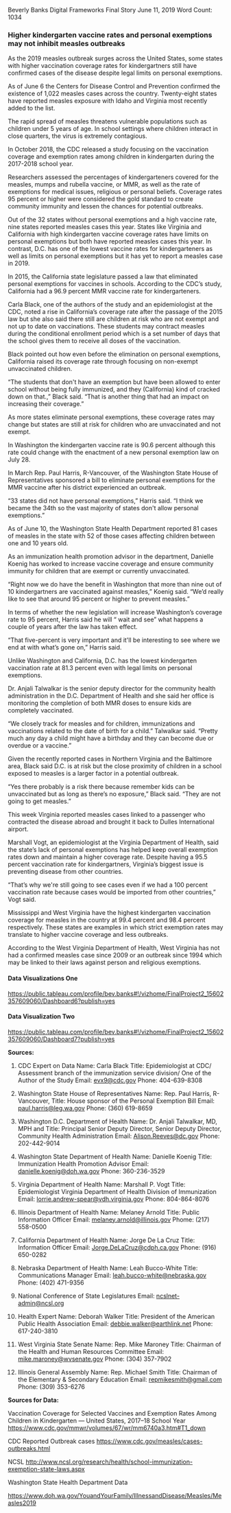 Beverly Banks 
Digital Frameworks Final Story
June 11, 2019 
Word Count: 1034

### Higher kindergarten vaccine rates and personal exemptions may not inhibit measles outbreaks 

As the 2019 measles outbreak surges across the United States, some states with higher vaccination coverage rates for kindergartners still have confirmed cases of the disease despite legal limits on personal exemptions. 

As of June 6 the Centers for Disease Control and Prevention confirmed the existence of 1,022 measles cases across the country. Twenty-eight states have reported measles exposure with Idaho and Virginia most recently added to the list. 

The rapid spread of measles threatens vulnerable populations such as children under 5 years of age. In school settings where children interact in close quarters, the virus is extremely contagious.

In October 2018, the CDC released a study focusing on the vaccination coverage and exemption rates among children in kindergarten during the 2017-2018 school year. 

Researchers assessed the percentages of kindergarteners covered for the measles, mumps and rubella vaccine, or MMR, as well as the rate of exemptions for medical issues, religious or personal beliefs. Coverage rates 95 percent or higher were considered the gold standard to create community immunity and lessen the chances for potential outbreaks. 

Out of the 32 states without personal exemptions and a high vaccine rate, nine states reported measles cases this year. States like Virginia and California with high kindergarten vaccine coverage rates have limits on personal exemptions but both have reported measles cases this year. In contrast, D.C. has one of the lowest vaccine rates for kindergarteners as well as limits on personal exemptions but it has yet to report a measles case in 2019. 

In 2015, the California state legislature passed a law that eliminated personal exemptions for vaccines in schools. According to the CDC’s study, California had a 96.9 percent MMR vaccine rate for kindergarteners. 

Carla Black, one of the authors of the study and an epidemiologist at the CDC, noted a rise in California’s coverage rate after the passage of the 2015 law but she also said there still are children at risk who are not exempt and not up to date on vaccinations. These students may contract measles during the conditional enrollment period which is a set number of days that the school gives them to receive all doses of the vaccination. 

Black pointed out how even before the elimination on personal exemptions, California raised its coverage rate through focusing on non-exempt unvaccinated children. 

“The students that don't have an exemption but have been allowed to enter school without being fully immunized, and they (California) kind of cracked down on that.,” Black said. “That is another thing that had an impact on increasing their coverage.”

As more states eliminate personal exemptions, these coverage rates may change but states are still at risk for children who are unvaccinated and not exempt. 

In Washington the kindergarten vaccine rate is 90.6 percent although this rate could change with the enactment of a new personal exemption law on July 28. 

In March Rep. Paul Harris, R-Vancouver, of the Washington State House of Representatives sponsored a bill to eliminate personal exemptions for the MMR vaccine after his district experienced an outbreak. 

“33 states did not have personal exemptions,” Harris said. “I think we became the 34th so the vast majority of states don't allow personal exemptions.” 

As of June 10, the Washington State Health Department reported 81 cases of measles in the state with 52 of those cases affecting children between one and 10 years old. 

As an immunization health promotion advisor in the department, Danielle Koenig has worked to increase vaccine coverage and ensure community immunity for children that are exempt or currently unvaccinated. 

“Right now we do have the benefit in Washington that more than nine out of 10 kindergartners are vaccinated against measles,” Koenig said. “We’d really like to see that around 95 percent or higher to prevent measles.” 

In terms of whether the new legislation will increase Washington’s coverage rate to 95 percent, Harris said he will “ wait and see” what happens a couple of years after the law has taken effect. 

“That five-percent is very important and it'll be interesting to see where we end at with what’s gone on,” Harris said. 

Unlike Washington and California, D.C. has the lowest kindergarten vaccination rate at 81.3 percent even with legal limits on personal exemptions.  

Dr. Anjali Talwalkar is the senior deputy director for the community health administration in the D.C. Department of Health and she said her office is monitoring the completion of both MMR doses to ensure kids are completely vaccinated. 

“We closely track for measles and for children, immunizations and vaccinations related to the date of birth for a child.” Talwalkar said. “Pretty much any day a child might have a birthday and they can become due or overdue or a vaccine.” 

Given the recently reported cases in Northern Virginia and the Baltimore area, Black said D.C. is at risk but the close proximity of children in a school exposed to measles is a larger factor in a potential outbreak. 

“Yes there probably is a risk there because remember kids can be unvaccinated but as long as there’s no exposure,” Black said. “They are not going to get measles.” 

This week Virginia reported measles cases linked to a passenger who contracted the disease abroad and brought it back to Dulles International airport. 

Marshall Vogt, an epidemiologist at the Virginia Department of Health, said the state’s lack of personal exemptions has helped keep overall exemption rates down and maintain a higher coverage rate. Despite having a 95.5 percent vaccination rate for kindergartners, Virginia’s biggest issue is preventing disease from other countries. 

“That’s why we're still going to see cases even if we had a 100 percent vaccination rate because cases would be imported from other countries,” Vogt said. 

Mississippi and West Virginia have the highest kindergarten vaccination coverage for measles in the country at 99.4 percent and 98.4 percent respectively. These states are examples in which strict exemption rates may translate to higher vaccine coverage and less outbreaks. 

According to the West Virginia Department of Health, West Virginia has not had a confirmed measles case since 2009 or an outbreak since 1994 which may be linked to their laws against person and religious exemptions. 

#### Data Visualizations One
https://public.tableau.com/profile/bev.banks#!/vizhome/FinalProject2_15602357609060/Dashboard6?publish=yes

#### Data Visualization Two 
https://public.tableau.com/profile/bev.banks#!/vizhome/FinalProject2_15602357609060/Dashboard7?publish=yes

**Sources:**

1. CDC Expert on Data
Name: Carla Black
Title: Epidemiologist at CDC/ Assessment branch of the immunization service division/ One of the Author of the Study
Email: evx9@cdc.gov
Phone: 404-639-8308

2. Washington State House of Representatives 
Name: Rep. Paul Harris, R-Vancouver, 
Title: House sponsor of the Personal Exemption Bill 
Email: paul.harris@leg.wa.gov
Phone: (360) 619-8659

3. Washington D.C. Department of Health 
Name: Dr. Anjali Talwalkar, MD, MPH and 
Title: Principal Senior Deputy Director, Senior Deputy Director, Community Health Administration
Email: Alison.Reeves@dc.gov
Phone: 202-442-9014

4.  Washington State Department of Health 
Name: Danielle Koenig
Title: Immunization Health Promotion Advisor 
Email: danielle.koenig@doh.wa.gov
Phone: 360-236-3529

5. Virginia Department of Health
Name: Marshall P. Vogt
Title: Epidemiologist 
Virginia Department of Health 
Division of Immunization 
Email: lorrie.andrew-spear@vdh.virginia.gov
Phone: 804-864-8076

7. Illinois Department of Health
Name: Melaney Arnold
Title: Public Information Officer
Email: melaney.arnold@illinois.gov
Phome: (217) 558-0500

8. California Department of Health
Name: Jorge De La Cruz
Title: Information Officer 
Email: Jorge.DeLaCruz@cdph.ca.gov
Phone: (916) 650-0282 

9. Nebraska Department of Health 
Name: Leah Bucco-White
Title: Communications Manager 
Email: leah.bucco-white@nebraska.gov
Phone: (402) 471-9356

10. National Conference of State Legislatures
Email: ncslnet-admin@ncsl.org 

11. Health Expert 
Name: Deborah Walker
Title: President of the American Public Health Association 
Email: debbie.walker@earthlink.net
Phone: 617-240-3810 

12. West Virginia State Senate
Name: Rep. Mike Maroney 
Title: Chairman of the Health and Human Resources Committee 
Email: mike.maroney@wvsenate.gov
Phone: (304) 357-7902

13. Illinois General Assembly 
Name: Rep. Michael Smith 
Title: Chairman of the Elementary & Secondary Education
Email: repmikesmith@gmail.com 
Phone: (309) 353-6276

**Sources for Data:** 

Vaccination Coverage for Selected Vaccines and Exemption Rates Among Children in Kindergarten — United States, 2017–18 School Year
https://www.cdc.gov/mmwr/volumes/67/wr/mm6740a3.htm#T1_down

CDC Reported Outbreak cases 
https://www.cdc.gov/measles/cases-outbreaks.html

NCSL
http://www.ncsl.org/research/health/school-immunization-exemption-state-laws.aspx

Washington State Health Department Data 

https://www.doh.wa.gov/YouandYourFamily/IllnessandDisease/Measles/Measles2019


